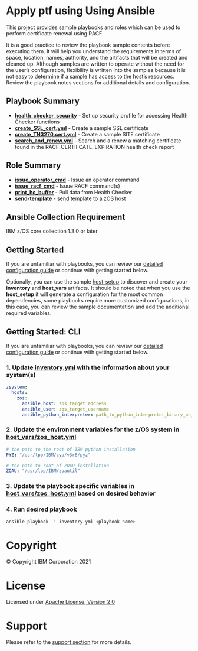 # Apply ptf using Using Ansible

This project provides sample playbooks and roles which can be used to perform certificate renewal using RACF.

It is a good practice to review the playbook sample contents before executing
them. It will help you understand the requirements in terms of space, location,
names, authority, and the artifacts that will be created and cleaned up.
Although samples are written to operate without the need for the user’s
configuration, flexibility is written into the samples because it is not easy
to determine if a sample has access to the host’s resources. Review the
playbook notes sections for additional details and configuration.

## Playbook Summary

- [**health_checker_security**](health_checker_security.yml) - Set up security profile for accessing Health Checker functions
- [**create_SSL_cert.yml**](create_SSL_cert.yml) - Create a sample SSL certificate
- [**create_TN3270.cert.yml**](create_TN3270_cert.yml) - Create a sample SITE certificate
- [**search_and_renew.yml**](search_and_renew.yml) - Search and a renew a matching certificate found in the RACF_CERTIFCATE_EXPIRATION health check report

## Role Summary

- [**issue_operator_cmd**](roles/issue_operator_cmd/README.md) - Issue an operator command
- [**issue_racf_cmd**](roles/issue_racf_cmd/README.md) - Isuue RACF command(s)
- [**print_hc_buffer**](roles/print_hc_buffer/README.md) - Pull data from Health Checker
- [**send-template**](roles/send-template/README.md) - send template to a zOS host

## Ansible Collection Requirement

   IBM z/OS core collection 1.3.0 or later

## Getting Started

If you are unfamiliar with playbooks, you can review our
[detailed configuration guide](../../../docs/share/configuration_guide.md) or
continue with getting started below.

Optionally, you can use the sample
[host_setup](../../../zos_administration/host_setup/README.md)
to discover and create your **inventory** and **host_vars** artifacts. It should
be noted that when you use the **host_setup** it will generate a configuration
for the most common dependencies, some playbooks require more customized
configurations, in this case, you can review the sample documentation and
add the additional required variables.

## Getting Started: CLI

If you are unfamiliar with playbooks, you can review our
[detailed configuration guide](../../../docs/share/configuration_guide.md) or
continue with getting started below.

### 1. Update [inventory.yml](inventory.yml) with the information about your system(s)

```yaml
zsystem:
  hosts:
    zos:
      ansible_host: zos_target_address
      ansible_user: zos_target_username
      ansible_python_interpreter: path_to_python_interpreter_binary_on_zos_target
```

### 2. Update the environment variables for the z/OS system in [host_vars/zos_host.yml](host_vars/zos_host.yml)

```yaml
# the path to the root of IBM python installation
PYZ: "/usr/lpp/IBM/cyp/v3r8/pyz"

# the path to root of ZOAU installation
ZOAU: "/usr/lpp/IBM/zoautil"
```

### 3. Update the playbook specific variables in [host_vars/zos_host.yml](host_vars/zos_host.yml) based on desired behavior

### 4. Run desired playbook

```bash
ansible-playbook -i inventory.yml <playbook-name>
```

# Copyright

© Copyright IBM Corporation 2021

# License

Licensed under [Apache License,
Version 2.0](https://opensource.org/licenses/Apache-2.0)

# Support

Please refer to the [support section](../../../README.md#support) for more
details.
